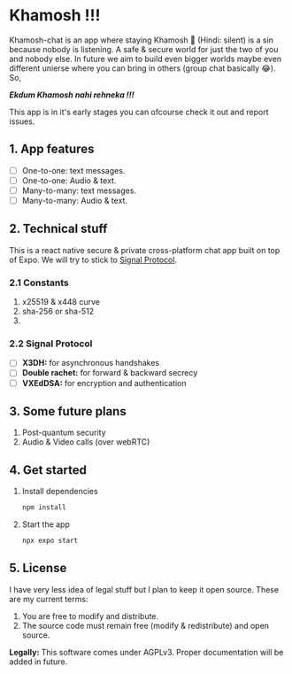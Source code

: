 
# Khamosh !!! 

Khamosh-chat is an app where staying Khamosh 🤫 (Hindi: silent) is a sin because nobody is listening. A safe & secure world for just the two of you and nobody else. In future we aim to build even bigger worlds maybe even different unierse where you can bring in others (group chat basically 😂). So,

***Ekdum Khamosh nahi rehneka !!!***

This app is in it's early stages you can ofcourse check it out and report issues.

## 1.  App features

- [ ] One-to-one: text messages.
- [ ] One-to-one: Audio & text.
- [ ] Many-to-many: text messages.
- [ ] Many-to-many: Audio & text.

## 2. Technical stuff
This is a react native secure & private cross-platform chat app built on top of Expo. 
We will try to stick to [Signal Protocol](https://signal.org/docs/).

### 2.1 Constants

1. x25519 & x448 curve
2. sha-256 or sha-512
3. 
### 2.2 Signal Protocol
 
 - [ ] **X3DH:** for asynchronous handshakes
 - [ ] **Double rachet:** for forward & backward secrecy
 - [ ] **VXEdDSA:** for encryption and authentication

## 3. Some future plans

1. Post-quantum security
2. Audio & Video calls (over webRTC)

## 4. Get started

1. Install dependencies

   ```bash
   npm install
   ```

2. Start the app

   ```bash
   npx expo start
   ```

## 5. License

I have very less idea of legal stuff but I plan to keep it open source. 
These are my current terms:

1. You are free to modify and distribute.
2. The source code must remain free (modify & redistribute) and open source.

**Legally:** This software comes under AGPLv3. Proper documentation will be added in future.
